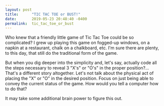 ```yaml
---
layout: post
title:      "TIC TAC TOE or BUST!"
date:       2019-05-23 20:48:40 -0400
permalink:  tic_tac_toe_or_bust
---
```



Who knew that a friendly little game of Tic Tac Toe could be so complicated? I grew up playing this game on fogged-up windows, on a napkin at a restaurant, chalk on a chalkboard, etc. I'm sure there are plenty, to this day, that still do the traditional form of the game.

But when you dig deeper into the simplicity and, let's say, actually code all the steps necessary to reveal 3 "X's" or "O's" in the proper position?... That's a different story altogether. Let's not talk about the physical act of placing the "X" or "O" in the desired position. Focus on just being able to convey the current status of the game. How would you tell a computer how to do that?

It may take some additional brain power to figure this out.

